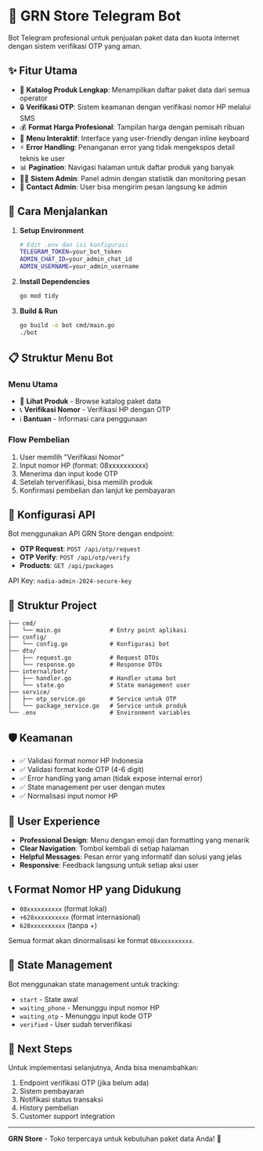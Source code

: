 # 🏪 GRN Store Telegram Bot

Bot Telegram profesional untuk penjualan paket data dan kuota internet dengan sistem verifikasi OTP yang aman.

## ✨ Fitur Utama

- 📱 **Katalog Produk Lengkap**: Menampilkan daftar paket data dari semua operator
- 🔒 **Verifikasi OTP**: Sistem keamanan dengan verifikasi nomor HP melalui SMS
- 💰 **Format Harga Profesional**: Tampilan harga dengan pemisah ribuan
- 🎯 **Menu Interaktif**: Interface yang user-friendly dengan inline keyboard
- ⚡ **Error Handling**: Penanganan error yang tidak mengekspos detail teknis ke user
- 📊 **Pagination**: Navigasi halaman untuk daftar produk yang banyak
- 👨‍💼 **Sistem Admin**: Panel admin dengan statistik dan monitoring pesan
- 📩 **Contact Admin**: User bisa mengirim pesan langsung ke admin

## 🚀 Cara Menjalankan

1. **Setup Environment**
   ```bash
   # Edit .env dan isi konfigurasi
   TELEGRAM_TOKEN=your_bot_token
   ADMIN_CHAT_ID=your_admin_chat_id
   ADMIN_USERNAME=your_admin_username
   ```

2. **Install Dependencies**
   ```bash
   go mod tidy
   ```

3. **Build & Run**
   ```bash
   go build -o bot cmd/main.go
   ./bot
   ```

## 📋 Struktur Menu Bot

### Menu Utama
- 📱 **Lihat Produk** - Browse katalog paket data
- 📞 **Verifikasi Nomor** - Verifikasi HP dengan OTP
- ℹ️ **Bantuan** - Informasi cara penggunaan

### Flow Pembelian
1. User memilih "Verifikasi Nomor"
2. Input nomor HP (format: 08xxxxxxxxxx)
3. Menerima dan input kode OTP
4. Setelah terverifikasi, bisa memilih produk
5. Konfirmasi pembelian dan lanjut ke pembayaran

## 🔧 Konfigurasi API

Bot menggunakan API GRN Store dengan endpoint:

- **OTP Request**: `POST /api/otp/request`
- **OTP Verify**: `POST /api/otp/verify` 
- **Products**: `GET /api/packages`

API Key: `nadia-admin-2024-secure-key`

## 📁 Struktur Project

```
├── cmd/
│   └── main.go              # Entry point aplikasi
├── config/
│   └── config.go            # Konfigurasi bot
├── dto/
│   ├── request.go           # Request DTOs
│   └── response.go          # Response DTOs
├── internal/bot/
│   ├── handler.go           # Handler utama bot
│   └── state.go             # State management user
├── service/
│   ├── otp_service.go       # Service untuk OTP
│   └── package_service.go   # Service untuk produk
└── .env                     # Environment variables
```

## 🛡️ Keamanan

- ✅ Validasi format nomor HP Indonesia
- ✅ Validasi format kode OTP (4-6 digit)
- ✅ Error handling yang aman (tidak expose internal error)
- ✅ State management per user dengan mutex
- ✅ Normalisasi input nomor HP

## 🎨 User Experience

- **Professional Design**: Menu dengan emoji dan formatting yang menarik
- **Clear Navigation**: Tombol kembali di setiap halaman
- **Helpful Messages**: Pesan error yang informatif dan solusi yang jelas
- **Responsive**: Feedback langsung untuk setiap aksi user

## 📞 Format Nomor HP yang Didukung

- `08xxxxxxxxxx` (format lokal)
- `+628xxxxxxxxxx` (format internasional)
- `628xxxxxxxxxx` (tanpa +)

Semua format akan dinormalisasi ke format `08xxxxxxxxxx`.

## 🔄 State Management

Bot menggunakan state management untuk tracking:
- `start` - State awal
- `waiting_phone` - Menunggu input nomor HP
- `waiting_otp` - Menunggu input kode OTP
- `verified` - User sudah terverifikasi

## 🚀 Next Steps

Untuk implementasi selanjutnya, Anda bisa menambahkan:
1. Endpoint verifikasi OTP (jika belum ada)
2. Sistem pembayaran
3. Notifikasi status transaksi
4. History pembelian
5. Customer support integration

---

**GRN Store** - Toko terpercaya untuk kebutuhan paket data Anda! 🏪